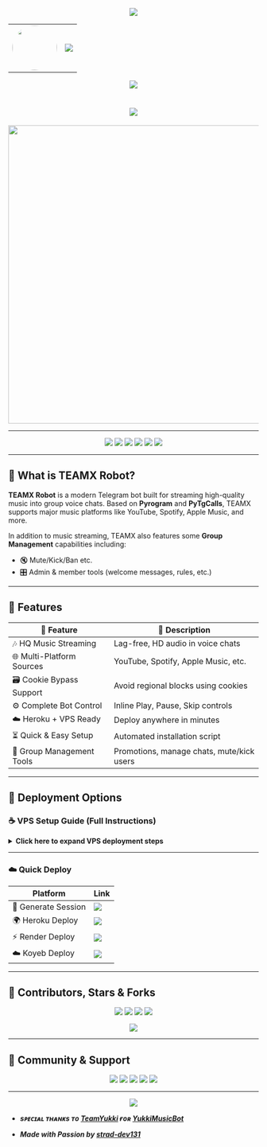 <!-- ✨ Animated Header (Top) -->
<p align="center">
  <img src="https://user-images.githubusercontent.com/73097560/115834477-dbab4500-a447-11eb-908a-139a6edaec5c.gif" />
</p>

<!-- 👤 Avatar + Typing Banner -->
<div align="center">
  <table>
    <tr>
      <td align="center">
        <img src="https://files.catbox.moe/r2ga8f.jpg" width="90px" style="border-radius: 50%;" />
      </td>
      <td>
        <img src="https://readme-typing-svg.herokuapp.com?color=00BFFF&width=600&lines=Hey+There,+This+is+TeamX+Coder+%F0%9F%A5%80+%E2%9D%97%EF%B8%8F" />
      </td>
    </tr>
  </table>
</div>

<!-- 👁 Visitor Counter -->
<p align="center">
  <img src="https://komarev.com/ghpvc/?username=strad-dev131&style=flat-square" />
</p>

<h1 align="center">
  <img src="https://readme-typing-svg.herokuapp.com?color=FF69B4&width=500&lines=Welcome+to+TEAMX+%F0%9F%8E%B6+The+Robot;Your+Ultimate+Telegram+Music+Bot" />
</h1>

<p align="center">
  <a href="https://t.me/TeamXcoder">
    <img src="https://files.catbox.moe/v0h9w3.jpg" width="600">
  </a>
</p>

---

<!-- 🛠 Stylish Badge Layout -->
<p align="center">
  <a href="https://t.me/TEAMXMUSICBOT"><img src="https://img.shields.io/badge/Try%20Bot-@TEAMXMUSICBOT-blue?style=for-the-badge&logo=telegram" /></a>
  <a href="https://t.me/TeamsXchat"><img src="https://img.shields.io/badge/Join%20Group-@TeamsXchat-orange?style=for-the-badge&logo=telegram" /></a>
  <a href="https://t.me/TeamXUpdate"><img src="https://img.shields.io/badge/Updates%20Channel-@TeamXUpdate-purple?style=for-the-badge&logo=telegram" /></a>
  <a href="https://t.me/TeamXcoder"><img src="https://img.shields.io/badge/Owner-@TeamXcoder-red?style=for-the-badge&logo=telegram" /></a>
  <a href="mailto:stradiogamer@gmail.com"><img src="https://img.shields.io/badge/Email-Contact-grey?style=for-the-badge&logo=gmail" /></a>
  <a href="https://instagram.com/elite.sid"><img src="https://img.shields.io/badge/Instagram-Follow-red?style=for-the-badge&logo=instagram" /></a>
</p>

---

## 🌟 What is TEAMX Robot?

**TEAMX Robot** is a modern Telegram bot built for streaming high-quality music into group voice chats. Based on **Pyrogram** and **PyTgCalls**, TEAMX supports major music platforms like YouTube, Spotify, Apple Music, and more.

In addition to music streaming, TEAMX also features some **Group Management** capabilities including:
- 🔇 Mute/Kick/Ban etc.
- 🎛 Admin & member tools (welcome messages, rules, etc.)

---
## 🚀 Features

| 🌟 Feature              | 🔎 Description                        |
|-------------------------|----------------------------------------|
| 🎶 HQ Music Streaming     | Lag-free, HD audio in voice chats          |
| 🌐 Multi-Platform Sources | YouTube, Spotify, Apple Music, etc.       |
| 🗃 Cookie Bypass Support  | Avoid regional blocks using cookies        |
| ⚙️ Complete Bot Control     | Inline Play, Pause, Skip controls          |
| ☁️ Heroku + VPS Ready        | Deploy anywhere in minutes                 |
| ⏳ Quick & Easy Setup        | Automated installation script              |
| 👮 Group Management Tools | Promotions, manage chats, mute/kick users     |

---

## 🔐 Deployment Options

### ☕ VPS Setup Guide (Full Instructions)
<details>
<summary><b>Click here to expand VPS deployment steps</b></summary>

```bash
# Step 1 - Install dependencies
sudo apt update && sudo apt install git curl python3-pip ffmpeg -y

# Step 2 - Install Node.js
curl https://raw.githubusercontent.com/creationix/nvm/master/install.sh | bash
source ~/.bashrc
nvm install node

# Step 3 - Clone TEAMX Repo
git clone https://github.com/strad-dev131/TeamXmusic3.0
cd TeamXmusic3.0

# Step 4 - Install Python packages
pip3 install -U -r requirements.txt

# Step 5 - Optional tmux for background run
sudo apt install tmux -y

# Step 6 - Run Setup(Fill in environment variables when prompted)
sudo bash setup

# Step 7 - Start Music Bot
tmux new -s tune
sudo bash start

# Developer Extras
. tmux kill-session -t TEAMX    # Stop Bot Session
. tmux attach-session -t TEAMX  # Attach to Running Bot Session
. rm -rf TEAMXXMusic            # Full Uninstall
. Ctrl+B, release, then press D   # Detach from tmux

```

</details>

---


### ☁️ Quick Deploy

| Platform            | Link                                                                 |
|---------------------|----------------------------------------------------------------------|
| 🔑 Generate Session | <a href="https://t.me/SessionStringZBot"><img src="https://img.shields.io/badge/Session%20-Generator-orange?style=for-the-badge&logo=heroku" /></a> |
| 🌍 Heroku Deploy     | <a href="http://dashboard.heroku.com/new?template=github.com/strad-dev131/TeamXmusic3.0"><img src="https://img.shields.io/badge/Deploy%20to-Heroku-purple?style=for-the-badge&logo=heroku" /></a> |
| ⚡ Render Deploy     | <a href="https://render.com/deploy?repo=github.com/strad-dev131/TeamXmusic3.0"><img src="https://img.shields.io/badge/Deploy%20to-Render-blue?style=for-the-badge&logo=render" /></a> |
| ☁️ Koyeb Deploy      | <a href="https://app.koyeb.com/deploy?type=git&repository=github.com/strad-dev131/TeamXmusic3.0"><img src="https://img.shields.io/badge/Deploy%20to-Koyeb-green?style=for-the-badge&logo=koyeb" /></a> |

---



## 👥 Contributors, Stars & Forks

<p align="center">
  <img src="https://img.shields.io/github/contributors/strad-dev131/TeamXmusic3.0?style=for-the-badge" />
  <img src="https://img.shields.io/github/stars/strad-dev131/TeamXmusic3.0?style=for-the-badge" />
  <img src="https://img.shields.io/github/forks/strad-dev131/TeamXmusic3.0?style=for-the-badge" />
  <img src="https://img.shields.io/github/issues/strad-dev131/TeamXmusic3.0?style=for-the-badge" />
</p>

<p align="center">
  <a href="https://github.com/strad-dev131/TeamXmusic3.0/graphs/contributors">
    <img src="https://contrib.rocks/image?repo=strad-dev131/TeamXmusic3.0" />
  </a>
</p>

---

## 💬 Community & Support

<p align="center">
  <a href="https://t.me/TeamsXchat"><img src="https://img.shields.io/badge/Support%20Group-Join-orange?style=for-the-badge&logo=telegram" /></a>
  <a href="https://t.me/TeamXUpdate"><img src="https://img.shields.io/badge/Channel-Updates-purple?style=for-the-badge&logo=telegram" /></a>
  <a href="https://t.me/TeamXcoder"><img src="https://img.shields.io/badge/Owner-Message-red?style=for-the-badge&logo=telegram" /></a>
  <a href="https://instagram.com/elite.sid"><img src="https://img.shields.io/badge/Instagram-Follow-pink?style=for-the-badge&logo=instagram" /></a>
  <a href="mailto:stradiogamer@gmail.com"><img src="https://img.shields.io/badge/Email-Contact-grey?style=for-the-badge&logo=gmail" /></a>
</p>

---

<p align="center">
  <img src="https://user-images.githubusercontent.com/73097560/115834477-dbab4500-a447-11eb-908a-139a6edaec5c.gif">
</p>

- <b> _sᴩᴇᴄɪᴀʟ ᴛʜᴀɴᴋs ᴛᴏ [TeamYukki](https://github.com/TeamYukki) ғᴏʀ [YukkiMusicBot](https://github.com/TeamYukki/YukkiMusicBot)_ </b>


- <b> _Made with Passion by [strad-dev131](https://github.com/strad-dev131)_ </b>
